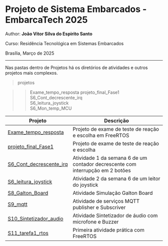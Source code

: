 # Projeto de Sistema Embarcados - EmbarcaTech 2025 

Author: **João Vitor Silva do Espirito Santo**

Curso: Residência Tecnológica em Sistemas Embarcados

Brasília, Março de 2025

---

Nas pastas dentro de Projetos há os diretórios de atividades e outros projetos mais complexos.

>projetos

>> Exame_tempo_resposta
>>projeto_final_Fase1   
>>S6_Cont_decrescente_irq  
S6_leitura_joystick  
S6_Mon_temp_MCU


| Projeto | Descrição |
|---------|-----------|
| [Exame_tempo_resposta](https://github.com/jvses/joao_vitor_silva_do_espirito_santo_embarcatech_HBr_2025/tree/main/projetos/Exame_tempo_resposta) | Projeto de exame  de teste de reação e escolha em FreeRTOS |
| [projeto_final_Fase1](https://github.com/jvses/joao_vitor_silva_do_espirito_santo_embarcatech_HBr_2025/tree/main/projetos/projeto_final_Fase1) | Projeto de exame  de teste de reação e escolha |
| [S6_Cont_decrescente_irq](https://github.com/jvses/joao_vitor_silva_do_espirito_santo_embarcatech_HBr_2025/tree/main/projetos/S6_Cont_decrescente_irq) | Atividade 1 da semana 6 de um contador decrescente com interrupção em 2 botões|
| [S6_leitura_joystick](https://github.com/jvses/joao_vitor_silva_do_espirito_santo_embarcatech_HBr_2025/tree/main/projetos/S6_leitura_joystick) | Atividade 2 da semana 6 de um leitor do joystick|
| [S8_Galton_Board](https://github.com/jvses/joao_vitor_silva_do_espirito_santo_embarcatech_HBr_2025/tree/main/projetos/S8_Galton_Board) | Atividade Simulação Galton Board|
| [S9_mqtt](https://github.com/jvses/joao_vitor_silva_do_espirito_santo_embarcatech_HBr_2025/tree/main/projetos/S9_mqtt) | Atividade de serviços MQTT publisher e Subscriver|
| [S10_Sintetizador_audio](https://github.com/jvses/joao_vitor_silva_do_espirito_santo_embarcatech_HBr_2025/tree/main/projetos/S10_Sintetizador_audio) | Atividade Sintetizador de áudio com microfone e Buzzer |
| [S11_tarefa1_rtos](https://github.com/jvses/joao_vitor_silva_do_espirito_santo_embarcatech_HBr_2025/tree/main/projetos/S11_tarefa1_rtos) | Primeira atividade prática com FreeRTOS|